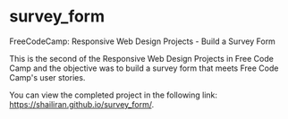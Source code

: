 # survey_form

FreeCodeCamp: Responsive Web Design Projects - Build a Survey Form

This is the second of the Responsive Web Design Projects in Free Code Camp and the objective was to build a survey form that meets Free Code Camp's user stories.

You can view the completed project in the following link: https://shailiran.github.io/survey_form/.
